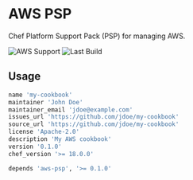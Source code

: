 # AWS PSP

Chef Platform Support Pack (PSP) for managing AWS.

![AWS Support](https://img.shields.io/badge/AWS%20Resources-596-orange)
![Last Build](https://img.shields.io/badge/Last%20build-20221130-grey)

## Usage

```ruby
name 'my-cookbook'
maintainer 'John Doe'
maintainer_email 'jdoe@example.com'
issues_url 'https://github.com/jdoe/my-cookbook'
source_url 'https://github.com/jdoe/my-cookbook'
license 'Apache-2.0'
description 'My AWS cookbook'
version '0.1.0'
chef_version '>= 18.0.0'

depends 'aws-psp', '>= 0.1.0'
```
